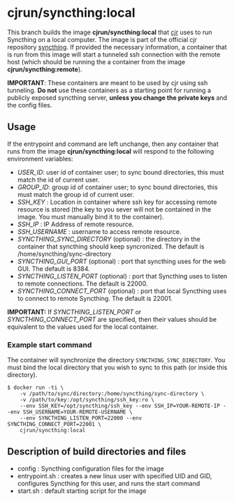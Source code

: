 # cjrun/syncthing:local
This branch builds the image **cjrun/syncthing:local** that [cjr](https://container-job-runner.github.io/) uses to run Syncthing on a local computer. The image is part of the official cjr repository [syncthing](https://hub.docker.com/u/cjrun).
If provided the necessary information, a container that is run from this image will start a tunneled ssh connection with the remote host (which should be running the a container from the image **cjrun/syncthing:remote**).

**IMPORTANT**: These containers are meant to be used by cjr using ssh tunneling. **Do not** use these containers as a starting point for running a publicly exposed syncthing server, **unless you change the private keys** and the config files.

## Usage

If the entrypoint and command are left unchange, then any container that runs from the image **cjrun/syncthing:local** will respond to the following environment variables:
- *USER_ID*: user id of container user; to sync bound directories, this must match the id of current user.
- *GROUP_ID*: group id of container user; to sync bound directories, this must match the group id of current user.
- *SSH_KEY* : Location in container where ssh key for accessing remote resource is stored (the key to you sever will not be contained in the image. You must manually bind it to the container).
- *SSH_IP* : IP Address of remote resource.
- *SSH_USERNAME* : username to access remote resource.
- *SYNCTHING_SYNC_DIRECTORY* (optional) : the directory in the container that syncthing should keep syncronized. The default is /home/syncthing/sync-directory
- *SYNCTHING_GUI_PORT* (optional) : port that syncthing uses for the web GUI. The default is 8384.
- *SYNCTHING_LISTEN_PORT* (optional) : port that Syncthing uses to listen to remote connections. The default is 22000. 
- *SYNCTHING_CONNECT_PORT* (optional) : port that local Syncthing uses to connect to remote Syncthing. The default is 22001. 

**IMPORTANT:** If *SYNCTHING_LISTEN_PORT* or *SYNCTHING_CONNECT_PORT* are specified, then their values should be equivalent to the values used for the local container.

### Example start command

The container will synchronize the directory `SYNCTHING_SYNC_DIRECTORY`. You must bind the local directory that you wish to sync to this path (or inside this directory).
```shell
$ docker run -ti \
    -v /path/to/sync/directory:/home/syncthing/sync-directory \
    -v /path/to/key:/opt/syncthing/ssh_key:ro \
    --env SSH_KEY=/opt/syncthing/ssh_key --env SSH_IP=YOUR-REMOTE-IP --env SSH_USERNAME=YOUR-REMOTE-USERNAME \
    --env SYNCTHING_LISTEN_PORT=22000 --env SYNCTHING_CONNECT_PORT=22001 \
    cjrun/syncthing:local
```

## Description of build directories and files

- config : Syncthing configuration files for the image
- entrypoint.sh : creates a new linux user with specified UID and GID, configures Syncthing for this user, and runs the start command
- start.sh : default starting script for the image